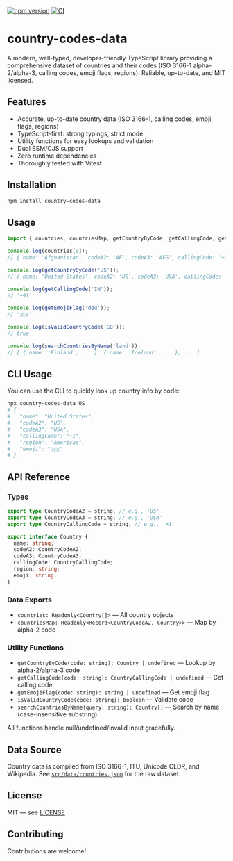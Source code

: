[![npm version](https://img.shields.io/npm/v/country-codes-data.svg)](https://www.npmjs.com/package/country-codes-data)
[![CI](https://github.com/venkatajanapareddy/country-codes-data/actions/workflows/ci.yml/badge.svg)](https://github.com/venkatajanapareddy/country-codes-data/actions)

# country-codes-data

A modern, well-typed, developer-friendly TypeScript library providing a comprehensive dataset of countries and their codes (ISO 3166-1 alpha-2/alpha-3, calling codes, emoji flags, regions). Reliable, up-to-date, and MIT licensed.

## Features
- Accurate, up-to-date country data (ISO 3166-1, calling codes, emoji flags, regions)
- TypeScript-first: strong typings, strict mode
- Utility functions for easy lookups and validation
- Dual ESM/CJS support
- Zero runtime dependencies
- Thoroughly tested with Vitest

## Installation

```sh
npm install country-codes-data
```

## Usage

```ts
import { countries, countriesMap, getCountryByCode, getCallingCode, getEmojiFlag, isValidCountryCode, searchCountriesByName } from 'country-codes-data';

console.log(countries[0]);
// { name: 'Afghanistan', codeA2: 'AF', codeA3: 'AFG', callingCode: '+93', region: 'Asia', emoji: '🇦🇫' }

console.log(getCountryByCode('US'));
// { name: 'United States', codeA2: 'US', codeA3: 'USA', callingCode: '+1', region: 'Americas', emoji: '🇺🇸' }

console.log(getCallingCode('IN'));
// '+91'

console.log(getEmojiFlag('deu'));
// '🇩🇪'

console.log(isValidCountryCode('GB'));
// true

console.log(searchCountriesByName('land'));
// [ { name: 'Finland', ... }, { name: 'Iceland', ... }, ... ]
```

## CLI Usage

You can use the CLI to quickly look up country info by code:

```sh
npx country-codes-data US
# {
#   "name": "United States",
#   "codeA2": "US",
#   "codeA3": "USA",
#   "callingCode": "+1",
#   "region": "Americas",
#   "emoji": "🇺🇸"
# }
```

## API Reference

### Types

```ts
export type CountryCodeA2 = string; // e.g., 'US'
export type CountryCodeA3 = string; // e.g., 'USA'
export type CountryCallingCode = string; // e.g., '+1'

export interface Country {
  name: string;
  codeA2: CountryCodeA2;
  codeA3: CountryCodeA3;
  callingCode: CountryCallingCode;
  region: string;
  emoji: string;
}
```

### Data Exports
- `countries: Readonly<Country[]>` — All country objects
- `countriesMap: Readonly<Record<CountryCodeA2, Country>>` — Map by alpha-2 code

### Utility Functions
- `getCountryByCode(code: string): Country | undefined` — Lookup by alpha-2/alpha-3 code
- `getCallingCode(code: string): CountryCallingCode | undefined` — Get calling code
- `getEmojiFlag(code: string): string | undefined` — Get emoji flag
- `isValidCountryCode(code: string): boolean` — Validate code
- `searchCountriesByName(query: string): Country[]` — Search by name (case-insensitive substring)

All functions handle null/undefined/invalid input gracefully.

## Data Source

Country data is compiled from ISO 3166-1, ITU, Unicode CLDR, and Wikipedia. See [`src/data/countries.json`](src/data/countries.json) for the raw dataset.

## License

MIT — see [LICENSE](LICENSE)

## Contributing

Contributions are welcome!
